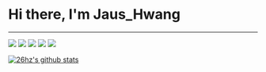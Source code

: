 # Hi there, I'm Jaus_Hwang

---
![](https://img.shields.io/badge/OS-Gentoo-informational?style=flat-square&logo=gentoo&logoColor=ECEFF4&color=B48EAD)
![](https://img.shields.io/badge/Wm-xmonad-informational?style=flat-square&logo=freedesktopdotorg&logoColor=ECEFF4&color=88C0D0)
![](https://img.shields.io/badge/Bars-polybar-informational?style=flat-square&logo=cpanel&logoColor=ECEFF4&color=EBCB8B)
![](https://img.shields.io/badge/Colors-Nord-informational?style=flat-square&logo=chocolatey&logoColor=ECEFF4&color=D08770)
![](https://img.shields.io/badge/Editor-Neovim-informational?style=flat-square&logo=neovim&logoColor=ECEFF4&color=A3BE8C)

[![26hz's github stats](https://github-readme-stats.vercel.app/api?username=26hz&layout=compact&title_color=88C0D0&bg_color=3B4252&text_color=E5E9F0)](https://github.com/anuraghazra/github-readme-stats)

